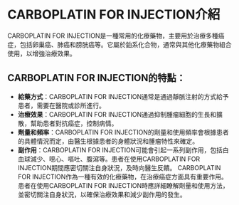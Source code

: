 # CARBOPLATIN FOR INJECTION介紹
CARBOPLATIN FOR INJECTION是一種常用的化療藥物，主要用於治療多種癌症，包括卵巢癌、肺癌和膀胱癌等。它屬於鉑系化合物，通常與其他化療藥物組合使用，以增強治療效果。
## CARBOPLATIN FOR INJECTION的特點：
- **給藥方式**：CARBOPLATIN FOR INJECTION通常是通過靜脈注射的方式給予患者，需要在醫院或診所進行。
- **治療效果**：CARBOPLATIN FOR INJECTION通過抑制腫瘤細胞的生長和擴散，幫助患者對抗癌症，控制病情。
- **劑量和頻率**：CARBOPLATIN FOR INJECTION的劑量和使用頻率會根據患者的具體情況而定，由醫生根據患者的身體狀況和腫瘤特性來確定。
- **副作用**：CARBOPLATIN FOR INJECTION可能會引起一系列副作用，包括白血球減少、噁心、嘔吐、腹瀉等。患者在使用CARBOPLATIN FOR INJECTION期間應密切關注自身狀況，及時向醫生反饋。
CARBOPLATIN FOR INJECTION作為一種有效的化療藥物，在治療癌症方面具有重要作用。患者在使用CARBOPLATIN FOR INJECTION時應詳細瞭解劑量和使用方法，並密切關注自身狀況，以確保治療效果和減少副作用的發生。